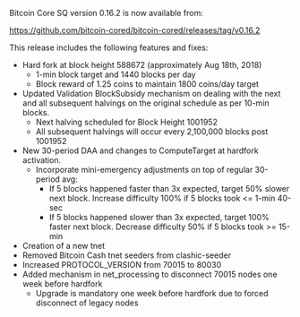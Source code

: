 Bitcoin Core SQ version 0.16.2 is now available from:

  <https://github.com/bitcoin-cored/bitcoin-cored/releases/tag/v0.16.2>

This release includes the following features and fixes:
- Hard fork at block height 588672 (approximately Aug 18th, 2018)
  - 1-min block target and 1440 blocks per day
  - Block reward of 1.25 coins to maintain 1800 coins/day target
- Updated Validation BlockSubsidy mechanism on dealing with the next and all
  subsequent halvings on the original schedule as per 10-min blocks.
  - Next halving scheduled for Block Height 1001952
  - All subsequent halvings will occur every 2,100,000 blocks post 1001952
- New 30-period DAA and changes to ComputeTarget at hardfork activation.
  - Incorporate mini-emergency adjustments on top of regular 30-period avg:
    - If 5 blocks happened faster than 3x expected, target 50% slower next block.
      Increase difficulty 100% if 5 blocks took <= 1-min 40-sec
    - If 5 blocks happened slower than 3x expected, target 100% faster next block.
      Decrease difficulty 50% if 5 blocks took >= 15-min
- Creation of a new tnet
- Removed Bitcoin Cash tnet seeders from clashic-seeder
- Increased PROTOCOL_VERSION from 70015 to 80030
- Added mechanism in net_processing to disconnect 70015 nodes one week before hardfork
  - Upgrade is mandatory one week before hardfork due to forced disconnect of legacy nodes
